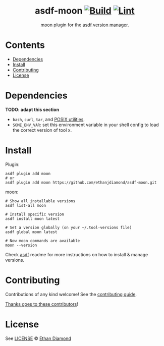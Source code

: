 <div align="center">

# asdf-moon [![Build](https://github.com/ethanjdiamond/asdf-moon/actions/workflows/build.yml/badge.svg)](https://github.com/ethanjdiamond/asdf-moon/actions/workflows/build.yml) [![Lint](https://github.com/ethanjdiamond/asdf-moon/actions/workflows/lint.yml/badge.svg)](https://github.com/ethanjdiamond/asdf-moon/actions/workflows/lint.yml)

[moon](https://moonrepo.dev/moon) plugin for the [asdf version manager](https://asdf-vm.com).

</div>

# Contents

- [Dependencies](#dependencies)
- [Install](#install)
- [Contributing](#contributing)
- [License](#license)

# Dependencies

**TODO: adapt this section**

- `bash`, `curl`, `tar`, and [POSIX utilities](https://pubs.opengroup.org/onlinepubs/9699919799/idx/utilities.html).
- `SOME_ENV_VAR`: set this environment variable in your shell config to load the correct version of tool x.

# Install

Plugin:

```shell
asdf plugin add moon
# or
asdf plugin add moon https://github.com/ethanjdiamond/asdf-moon.git
```

moon:

```shell
# Show all installable versions
asdf list-all moon

# Install specific version
asdf install moon latest

# Set a version globally (on your ~/.tool-versions file)
asdf global moon latest

# Now moon commands are available
moon --version
```

Check [asdf](https://github.com/asdf-vm/asdf) readme for more instructions on how to
install & manage versions.

# Contributing

Contributions of any kind welcome! See the [contributing guide](contributing.md).

[Thanks goes to these contributors](https://github.com/ethanjdiamond/asdf-moon/graphs/contributors)!

# License

See [LICENSE](LICENSE) © [Ethan Diamond](https://github.com/ethanjdiamond/)
